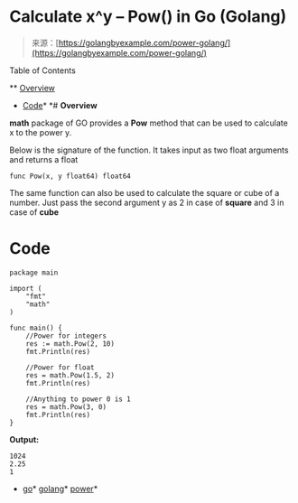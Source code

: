 <!--yml
category: 未分类
date: 2024-10-13 06:15:32
-->

# Calculate x^y – Pow() in Go (Golang)

> 来源：[https://golangbyexample.com/power-golang/](https://golangbyexample.com/power-golang/)

Table of Contents

 **   [Overview](#Overview "Overview")
*   [Code](#Code "Code")*  *# **Overview**

**math** package of GO provides a **Pow** method that can be used to calculate x to the power y.

Below is the signature of the function. It takes input as two float arguments and returns a float

```
func Pow(x, y float64) float64
```

The same function can also be used to calculate the square or cube of a number. Just pass the second argument y as 2 in case of **square** and 3 in case of **cube**

# **Code**

```
package main

import (
    "fmt"
    "math"
)

func main() {
    //Power for integers
    res := math.Pow(2, 10)
    fmt.Println(res)

    //Power for float
    res = math.Pow(1.5, 2)
    fmt.Println(res)

    //Anything to power 0 is 1
    res = math.Pow(3, 0)
    fmt.Println(res)
}
```

**Output:**

```
1024
2.25
1
```

*   [go](https://golangbyexample.com/tag/go/)*   [golang](https://golangbyexample.com/tag/golang/)*   [power](https://golangbyexample.com/tag/power/)*